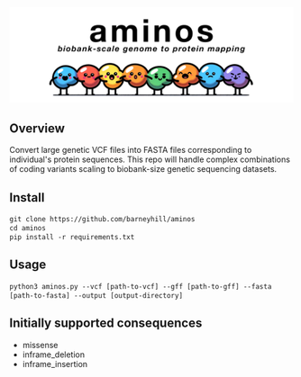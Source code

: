 <p align="center">
  <img src="aminos.png" alt="aminos.png"/>
</p>

## Overview

Convert large genetic VCF files into FASTA files corresponding to individual's protein sequences. This repo will handle complex combinations of coding variants scaling to biobank-size genetic sequencing datasets.

## Install

```
git clone https://github.com/barneyhill/aminos
cd aminos
pip install -r requirements.txt
```

## Usage
```
python3 aminos.py --vcf [path-to-vcf] --gff [path-to-gff] --fasta [path-to-fasta] --output [output-directory]
```

## Initially supported consequences

- missense
- inframe_deletion
- inframe_insertion